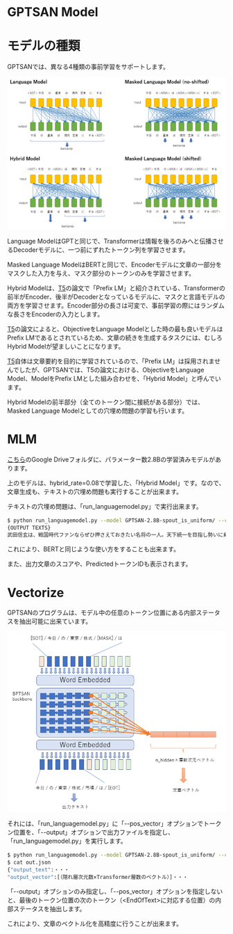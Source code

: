 # GPTSAN Model

# モデルの種類

GPTSANでは、異なる4種類の事前学習をサポートします。

![model](../report/model-type.png)

Language ModelはGPTと同じで、Transformerは情報を後ろのみへと伝播させるDecoderモデルに、一つ前にずれたトークン列を学習させます。

Masked Language ModelはBERTと同じで、Encoderモデルに文章の一部分をマスクした入力を与え、マスク部分のトークンのみを学習させます。

Hybrid Modelは、[T5](https://arxiv.org/abs/1910.10683)の論文で「Prefix LM」と紹介されている、Transformerの前半がEncoder、後半がDecoderとなっているモデルに、マスクと言語モデルの両方を学習させます。Encoder部分の長さは可変で、事前学習の際にはランダムな長さをEncoderの入力とします。

[T5](https://arxiv.org/abs/1910.10683)の論文によると、ObjectiveをLanguage Modelとした時の最も良いモデルはPrefix LMであるとされているため、文章の続きを生成するタスクには、むしろHybrid Modelが望ましいことになります。

[T5](https://arxiv.org/abs/1910.10683)自体は文章要約を目的に学習されているので、「Prefix LM」は採用されませんでしたが、GPTSANでは、T5の論文における、ObjectiveをLanguage Model、ModelをPrefix LMとした組み合わせを、「Hybrid Model」と呼んでいます。

Hybrid Modelの前半部分（全てのトークン間に接続がある部分）では、Masked Language Modelとしての穴埋め問題の学習も行います。

# MLM

[こちら](https://drive.google.com/drive/folders/1ci17cB4StbXTAmiJ2VaN8hHIqU3Aj2Y8)のGoogle Driveフォルダに、パラメーター数2.8Bの学習済みモデルがあります。

上のモデルは、hybrid_rate=0.08で学習した、「Hybrid Model」です。なので、文章生成も、テキストの穴埋め問題も実行することが出来ます。

テキストの穴埋め問題は、「run_languagemodel.py」で実行出来ます。

```sh
$ python run_languagemodel.py --model GPTSAN-2.8B-spout_is_uniform/ --context "武田信玄は、[MASK]時代ファンならぜひ押さえ[MASK]きたい名将の一人。天下統一を目指し勢いに乗る織田[MASK]からも、一目置かれていたと伝わっています。"
{OUTPUT TEXTS}
武田信玄は、戦国時代ファンならぜひ押さえておきたい名将の一人。天下統一を目指し勢いに乗る織田信長からも、一目置かれていたと伝わっています。
```

これにより、BERTと同じような使い方をすることも出来ます。

また、出力文章のスコアや、PredictedトークンIDも表示されます。

# Vectorize

GPTSANのプログラムは、モデル中の任意のトークン位置にある内部ステータスを抽出可能に出来ています。

![model](../report/languagemodel.png)

それには、「run_languagemodel.py」に「--pos_vector」オプションでトークン位置を、「--output」オプションで出力ファイルを指定し、「run_languagemodel.py」を実行します。

```sh
$ python run_languagemodel.py --model GPTSAN-2.8B-spout_is_uniform/ --context "武田信玄は、戦国時代ファンならぜひ押さえておきたい名将の一人。天下統一を目指し勢いに乗る織田 信長からも、一目置かれていたと伝わっています。" --pos_vector 25 --output out.json
$ cat out.json
{"output_text":・・・
"output_vector":[（隠れ層次元数×Transformer層数のベクトル）]・・・
```

「--output」オプションのみ指定し、「--pos_vector」オプションを指定しないと、最後のトークン位置の次のトークン（\<EndOfText\>に対応する位置）の内部ステータスを抽出します。

これにより、文章のベクトル化を高精度に行うことが出来ます。
